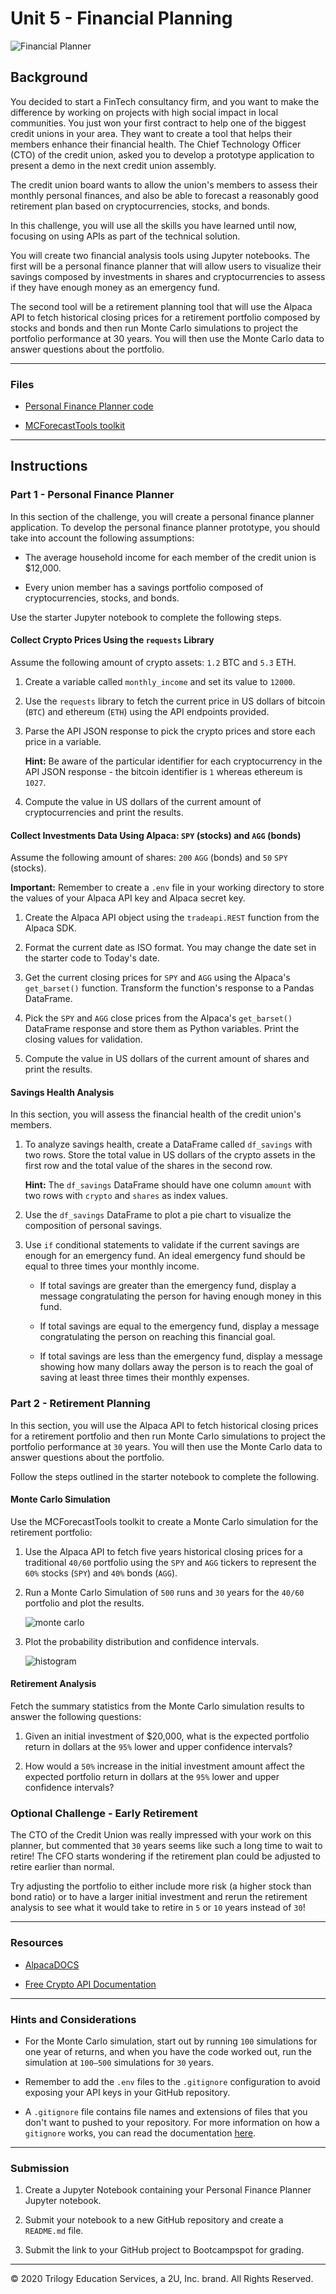 # Unit 5 - Financial Planning

![Financial Planner](images/financial-planner.png)

## Background

You decided to start a FinTech consultancy firm, and you want to make the difference by working on projects with high social impact in local communities. You just won your first contract to help one of the biggest credit unions in your area. They want to create a tool that helps their members enhance their financial health. The Chief Technology Officer (CTO) of the credit union, asked you to develop a prototype application to present a demo in the next credit union assembly.

The credit union board wants to allow the union's members to assess their monthly personal finances, and also be able to forecast a reasonably good retirement plan based on cryptocurrencies, stocks, and bonds.

In this challenge, you will use all the skills you have learned until now, focusing on using APIs as part of the technical solution.

You will create two financial analysis tools using Jupyter notebooks. The first will be a personal finance planner that will allow users to visualize their savings composed by investments in shares and cryptocurrencies to assess if they have enough money as an emergency fund.

The second tool will be a retirement planning tool that will use the Alpaca API to fetch historical closing prices for a retirement portfolio composed by stocks and bonds and then run Monte Carlo simulations to project the portfolio performance at 30 years. You will then use the Monte Carlo data to answer questions about the portfolio.

---

### Files

* [Personal Finance Planner code](financial-planner.ipynb)

* [MCForecastTools toolkit](MCForecastTools.py)

---

## Instructions

### Part 1 - Personal Finance Planner

In this section of the challenge, you will create a personal finance planner application. To develop the personal finance planner prototype, you should take into account the following assumptions:

* The average household income for each member of the credit union is $12,000.

* Every union member has a savings portfolio composed of cryptocurrencies, stocks, and bonds.

Use the starter Jupyter notebook to complete the following steps.

#### Collect Crypto Prices Using the `requests` Library

Assume the following amount of crypto assets: `1.2` BTC and `5.3` ETH.

1. Create a variable called `monthly_income` and set its value to `12000`.

2. Use the `requests` library to fetch the current price in US dollars of bitcoin (`BTC`) and ethereum (`ETH`) using the API endpoints provided.

3. Parse the API JSON response to pick the crypto prices and store each price in a variable.

    **Hint:** Be aware of the particular identifier for each cryptocurrency in the API JSON response - the bitcoin identifier is `1` whereas ethereum is `1027`.

4. Compute the value in US dollars of the current amount of cryptocurrencies and print the results.

#### Collect Investments Data Using Alpaca: `SPY` (stocks) and `AGG` (bonds)

Assume the following amount of shares: `200` `AGG` (bonds) and `50` `SPY` (stocks).

**Important:** Remember to create a `.env` file in your working directory to store the values of your Alpaca API key and Alpaca secret key.

1. Create the Alpaca API object using the `tradeapi.REST` function from the Alpaca SDK.

2. Format the current date as ISO format. You may change the date set in the starter code to Today's date.

3. Get the current closing prices for `SPY` and `AGG` using the Alpaca's `get_barset()` function. Transform the function's response to a Pandas DataFrame.

4. Pick the `SPY` and `AGG` close prices from the Alpaca's `get_barset()` DataFrame response and store them as Python variables. Print the closing values for validation.

5. Compute the value in US dollars of the current amount of shares and print the results.

#### Savings Health Analysis

In this section, you will assess the financial health of the credit union's members.

1. To analyze savings health, create a DataFrame called `df_savings` with two rows. Store the total value in US dollars of the crypto assets in the first row and the total value of the shares in the second row.

    **Hint:** The `df_savings` DataFrame should have one column `amount` with two rows with `crypto` and `shares` as index values.

2. Use the `df_savings` DataFrame to plot a pie chart to visualize the composition of personal savings.

3. Use `if` conditional statements to validate if the current savings are enough for an emergency fund. An ideal emergency fund should be equal to three times your monthly income.

    * If total savings are greater than the emergency fund, display a message congratulating the person for having enough money in this fund.

    * If total savings are equal to the emergency fund, display a message congratulating the person on reaching this financial goal.

    * If total savings are less than the emergency fund, display a message showing how many dollars away the person is to reach the goal of saving at least three times their monthly expenses.

### Part 2 - Retirement Planning

In this section, you will use the Alpaca API to fetch historical closing prices for a retirement portfolio and then run Monte Carlo simulations to project the portfolio performance at `30` years. You will then use the Monte Carlo data to answer questions about the portfolio.

Follow the steps outlined in the starter notebook to complete the following.

#### Monte Carlo Simulation

Use the MCForecastTools toolkit to create a Monte Carlo simulation for the retirement portfolio:

1. Use the Alpaca API to fetch five years historical closing prices for a traditional `40/60` portfolio using the `SPY` and `AGG` tickers to represent the `60%` stocks (`SPY`) and `40%` bonds (`AGG`).

2. Run a Monte Carlo Simulation of `500` runs and `30` years for the `40/60` portfolio and plot the results.

    ![monte carlo](images/monte-carlo.png)

3. Plot the probability distribution and confidence intervals.

    ![histogram](images/histogram.png)

#### Retirement Analysis

Fetch the summary statistics from the Monte Carlo simulation results to answer the following questions:

1. Given an initial investment of $20,000, what is the expected portfolio return in dollars at the `95%` lower and upper confidence intervals?

2. How would a `50%` increase in the initial investment amount affect the expected portfolio return in dollars at the `95%` lower and upper confidence intervals?

### Optional Challenge - Early Retirement

The CTO of the Credit Union was really impressed with your work on this planner, but commented that `30` years seems like such a long time to wait to retire! The CFO starts wondering if the retirement plan could be adjusted to retire earlier than normal.

Try adjusting the portfolio to either include more risk (a higher stock than bond ratio) or to have a larger initial investment and rerun the retirement analysis to see what it would take to retire in `5` or `10` years instead of `30`!

---

### Resources

* [AlpacaDOCS](https://alpaca.markets/docs/)

* [Free Crypto API Documentation](https://alternative.me/crypto/api/)

---

### Hints and Considerations

* For the Monte Carlo simulation, start out by running `100` simulations for one year of returns, and when you have the code worked out, run the simulation at `100–500` simulations for `30` years.

* Remember to add the `.env` files to the `.gitignore` configuration to avoid exposing your API keys in your GitHub repository.

* A `.gitignore` file contains file names and extensions of files that you don't want to pushed to your repository. For more information on how a `gitignore` works, you can read the documentation [here](https://docs.github.com/en/github/using-git/ignoring-files).

---

### Submission

1. Create a Jupyter Notebook containing your Personal Finance Planner Jupyter notebook.

2. Submit your notebook to a new GitHub repository and create a `README.md` file.

3. Submit the link to your GitHub project to Bootcampspot for grading.

---

© 2020 Trilogy Education Services, a 2U, Inc. brand. All Rights Reserved.
